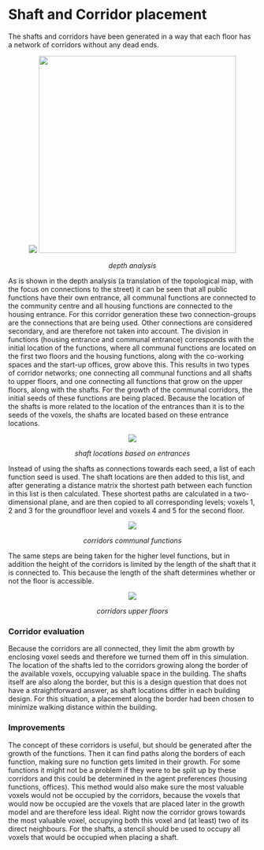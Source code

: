 # Shaft and Corridor placement
The shafts and corridors have been generated in a way that each floor has a network of corridors without any dead ends. 

<center><img src="https://cdn.discordapp.com/attachments/784009094474366977/803363005420011520/depth_analysis_graphTekengebied_1.png">

<img src="https://media.discordapp.net/attachments/784009094474366977/803363007136137216/depth_analysis_legendTekengebied_1.png" style="width:400px;">

*depth analysis*
</center>

As is shown in the depth analysis (a translation of the topological map, with the focus on connections to the street) it can be seen that all public functions have their own entrance, all communal functions are connected to the community centre and all housing functions are connected to the housing entrance. For this corridor generation these two connection-groups are the connections that are being used. Other connections are considered secondary, and are therefore not taken into account. 
The division in functions (housing entrance and communal entrance) corresponds with the initial location of the functions, where all communal functions are located on the first two floors and the housing functions, along with the co-working spaces and the start-up offices, grow above this. This results in two types of corridor networks; one connecting all communal functions and all shafts to upper floors, and one connecting all functions that grow on the upper floors, along with the shafts.
For the growth of the communal corridors, the initial seeds of these functions are being placed. Because the location of the shafts is more related to the location of the entrances than it is to the seeds of the voxels, the shafts are located based on these entrance locations.

<center><img src="https://github.com/EdaAkaltun/spatial_computing_project_template/blob/master/docs/img/finalscreenshots/6.3_shafts.png?raw=true">

*shaft locations based on entrances* 
</center>


Instead of using the shafts as connections towards each seed, a list of each function seed is used. The shaft locations are then added to this list, and after generating a distance matrix the shortest path between each function in this list is then calculated. These shortest paths are calculated in a two-dimensional plane, and are then copied to all corresponding levels; voxels 1, 2 and 3 for the groundfloor level and voxels 4 and 5 for the second floor. 

<center><img src="https://github.com/EdaAkaltun/spatial_computing_project_template/blob/master/docs/img/finalscreenshots/5.1_corridors_groundfloor.png?raw=true">

*corridors communal functions* 
</center>

The same steps are being taken for the higher level functions, but in addition the height of the corridors is limited by the length of the shaft that it is connected to. This because the length of the shaft determines whether or not the floor is accessible. 

<center><img src="https://github.com/EdaAkaltun/spatial_computing_project_template/blob/master/docs/img/finalscreenshots/6.4_shafts_and_corridors.png?raw=true">

*corridors upper floors*
</center>

### Corridor evaluation
Because the corridors are all connected, they limit the abm growth by enclosing voxel seeds and therefore we turned them off in this simulation. The location of the shafts led to the corridors growing along the border of the available voxels, occupying valuable space in the building.  The shafts itself are also along the border, but this is a design question that does not have a straightforward answer, as shaft locations differ in each building design. For this situation, a placement along the border had been chosen to minimize walking distance within the building. 

### Improvements
The concept of these corridors is useful, but should be generated after the growth of the functions. Then it can find paths along the borders of each function, making sure no function gets limited in their growth. For some functions it might not be a problem if they were to be split up by these corridors and this could be determined in the agent preferences (housing functions, offices). This method would also make sure the most valuable voxels would not be occupied by the corridors, because the voxels that would now be occupied are the voxels that are placed later in the growth model and are therefore less ideal. Right now the corridor grows towards the most valuable voxel, occupying both this voxel and (at least) two of its direct neighbours.
For the shafts, a stencil should be used to occupy all voxels that would be occupied when placing a shaft. 

